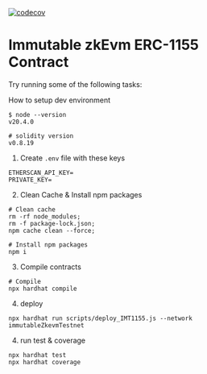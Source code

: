 [![codecov](https://codecov.io/gh/planetarium/single-staking-contract/graph/badge.svg?token=gONOYfxaLw)](https://codecov.io/gh/planetarium/single-staking-contract)

# Immutable zkEvm ERC-1155 Contract

Try running some of the following tasks:

How to setup dev environment

```
$ node --version
v20.4.0

# solidity version
v0.8.19
```

1. Create `.env` file with these keys
```shell
ETHERSCAN_API_KEY=
PRIVATE_KEY=

```

2. Clean Cache & Install npm packages
```shell
# Clean cache
rm -rf node_modules;
rm -f package-lock.json;
npm cache clean --force;

# Install npm packages
npm i
```

3. Compile contracts
```shell
# Compile
npx hardhat compile
```

4. deploy
```shell
npx hardhat run scripts/deploy_IMT1155.js --network immutableZkevmTestnet
```

4. run test & coverage
```shell
npx hardhat test
npx hardhat coverage
```

